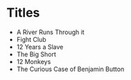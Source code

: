 # Titles 
- A River Runs Through it 
- Fight Club 
- 12 Years a Slave 
- The Big Short 
- 12 Monkeys
- The Curious Case of Benjamin Button
